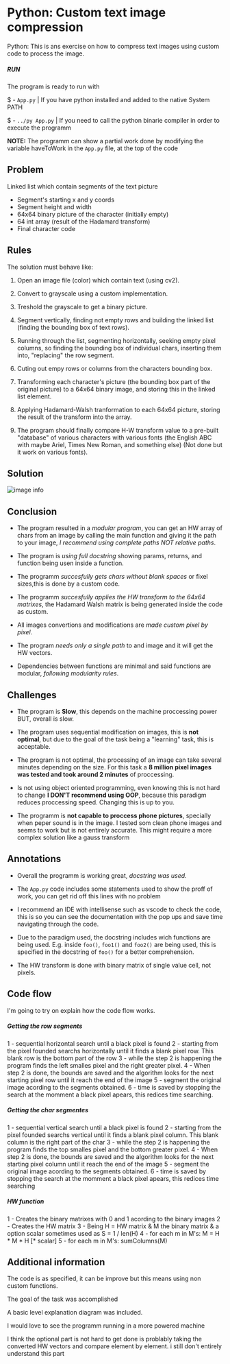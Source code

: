 # Python: Custom text image compression

Python: This is ans exercise on how to compress text images using custom code to process the image.

##### RUN

The program is ready to run with

$ - `App.py` | If you have python installed and added to the native System PATH

$ - `../py App.py` | If you need to call the python binarie compiler in order to execute the programm

**NOTE:** The programm can show a partial work done by modifying the variable haveToWork in the `App.py` file, at the top of the code

## Problem

Linked list which contain segments of the text picture
- Segment's starting x and y coords
- Segment height and width
- 64x64 binary picture of the character (initially empty)
- 64 int array (result of the Hadamard transform)
- Final character code

## Rules

The solution must behave like:
1. Open an image file (color) which contain text (using cv2).

2. Convert to grayscale using a custom implementation.

3. Treshold the grayscale to get a binary picture.

4. Segment vertically, finding not empty rows and building the linked list (finding the bounding box of text rows).

5. Running through the list, segmenting horizontally, seeking empty pixel columns, so finding the bounding box of individual chars, inserting them into, "replacing" the row segment.

6. Cuting out empy rows or columns from the characters bounding box.

7. Transforming each character's picture (the bounding box part of the original picture) to a 64x64 binary image, and storing this in the linked list element.

8. Applying Hadamard-Walsh tranformation to each 64x64 picture, storing the result of the transform into the array.

9. The program should finally compare H-W transform value to a pre-built "database" of various characters with various fonts (the English ABC with maybe Ariel, Times New Roman, and something else) (Not done but it work on various fonts).

## Solution

![image info](./workflow.jpg)

## Conclusion

- The program resulted in a *modular program*, you can get an HW array of chars from an image by calling the main function and giving it the path to your image, *I recommend using complete paths NOT relative paths*.

- The program is *using full docstring* showing params, returns, and function being usen inside a function.

- The programm *succesfully gets chars without blank spaces* or fixel sizes,this is done by a custom code.

- The programm *succesfully applies the HW transform to the 64x64 matrixes*, the Hadamard Walsh matrix is being generated inside the code as custom.

- All images convertions and modifications are *made custom pixel by pixel*.

- The program *needs only a single path* to and image and it will get the HW vectors.

- Dependencies between functions are minimal and said functions are modular, *following modularity rules*.


## Challenges


- The program is **Slow**, this depends on the machine proccessing power BUT, overall is slow.

- The program uses sequential modification on images, this is **not optimal**, but due to the goal of the task being a "learning" task, this is acceptable.

- The program is not optimal, the processing of an image can take several minutes depending on the size. For this task a **8 million pixel images was tested and took around 2 minutes** of proccessing.

- Is not using object oriented programming, even knowing this is not hard to change **I DON'T recommend using OOP**, because this paradigm reduces proccessing speed. Changing this is up to you.

- The programm is **not capable to proccess phone pictures**, specially when peper sound is in the image. I tested som clean phone images and seems to work but is not entirely accurate. This might require a more complex solution like a gauss transform


## Annotations

- Overall the programm is working great, *docstring was used.*

- The `App.py` code includes some statements used to show the proff of work, you can get rid off this lines with no problem

- I recommend an IDE with intellisense such as vscode to check the code, this is so you can
see the documentation with the pop ups and save time navigating through the code.

- Due to the paradigm used, the docstring includes wich functions are being used. E.g. inside
`foo()`, `foo1()` and `foo2()` are being used, this is specified in the docstring of `foo()` for a better comprehension.

- The HW transform is done with binary matrix of single value cell, not pixels.

## Code flow

I'm going to try on explain how the code flow works.

##### Getting the row segments

1 - sequential horizontal search until a black pixel is found
2 - starting from the pixel founded searchs horizontally until it finds a blank pixel row. This blank row is the bottom part of the row
3 - while the step 2 is happening the program finds the left smalles pixel and the right greater pixel.
4 - When step 2 is done, the bounds are saved and the algorithm looks for the next starting pixel row until it reach the end 
of the image
5 - segment the original image acording to the segments obtained.
6 - time is saved by stopping the search at the momment a black pixel apears, this redices time searching.


##### Getting the char segmentes

1 - sequential vertical search until a black pixel is found
2 - starting from the pixel founded searchs vertical until it finds a blank pixel column. This blank column is the right part of the char
3 - while the step 2 is happening the program finds the top smalles pixel and the bottom greater pixel.
4 - When step 2 is done, the bounds are saved and the algorithm looks for the next starting pixel column until it reach the end 
of the image
5 - segment the original image acording to the segments obtained.
6 - time is saved by stopping the search at the momment a black pixel apears, this redices time searching


##### HW function

1 - Creates the binary matrixes with 0 and 1 acording to the binary images
2 - Creates the HW matrix
3 - Being H = HW matrix & M the binary matrix & a option scalar sometimes used as S = 1 / len(H)
4 - for each m in M's: M = H * M * H [* scalar]
5 - for each m in M's: sumColumns(M)


## Additional information

The code is as specified, it can be improve but this means using non custom functions.

The goal of the task was accomplished

A basic level explanation diagram was included.

I would love to see the programm running in a more powered machine

I think the optional part is not hard to get done is problably taking the converted HW vectors and compare element by element. i still don't entirely understand this part
